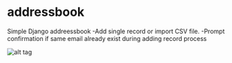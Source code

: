# addressbook
Simple Django addreessbook
-Add single record or import CSV file.
-Prompt confirmation if same email already exist during adding record process

![alt tag](https://cloud.githubusercontent.com/assets/4973217/22882707/88c3361c-f240-11e6-9b4e-aa09079071a6.png)
